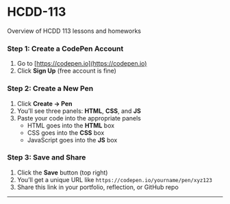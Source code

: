 # HCDD-113
Overview of HCDD 113 lessons and homeworks

### Step 1: Create a CodePen Account
1. Go to [https://codepen.io](https://codepen.io)
2. Click **Sign Up** (free account is fine)

### Step 2: Create a New Pen
1. Click **Create → Pen**
2. You’ll see three panels: **HTML**, **CSS**, and **JS**
3. Paste your code into the appropriate panels
   - HTML goes into the **HTML** box
   - CSS goes into the **CSS** box
   - JavaScript goes into the **JS** box

### Step 3: Save and Share
1. Click the **Save** button (top right)
2. You’ll get a unique URL like `https://codepen.io/yourname/pen/xyz123`
3. Share this link in your portfolio, reflection, or GitHub repo

---
